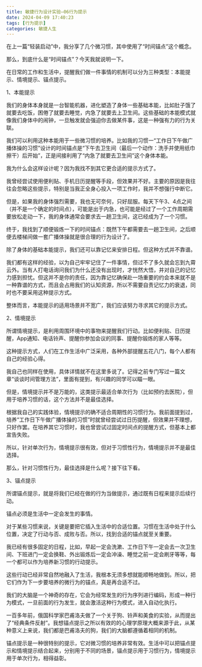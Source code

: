 ```yaml
---
title: 敏捷行为设计实验—06行为提示
date: 2024-04-09 17:40:23
tags: [行为提示]
categories: 敏捷人生
---
```

在上一篇“轻装启动”中，我分享了几个微习惯，其中使用了“时间锚点”这个概念。

那么，到底什么是“时间锚点”？今天我就说明一下。

在日常的工作和生活中，提醒我们做一件事情的机制可以分为三种类型：本能提示、情境提示、锚点提示。

1、本能提示

我们的身体本身就是一台智能机器，进化塑造了身体一些基础本能，比如肚子饿了就要去吃饭，困倦了就要去睡觉，内急了就要去上卫生间。这些基础的本能模式就像我们身体中的闹钟，一旦触发就会强迫你去做某件事，这是一种强有力的行为关联。

我们可以利用这种本能用于一些微习惯的培养。比如我的习惯一“工作日下午做广播体操的习惯”设计的时间锚点是“下午去卫生间（最后一个动作：洗手并使用纸巾擦干）后开始”，正是间接利用了“内急了就要去卫生间”这个身体本能。

我为什么会这样设计呢？因为我找不到其它更合适的提示方式了。

我曾经尝试使用便利贴、手机日历提醒等手段，但效果并不好。主要的原因是我往往会忽略这些提示，特别是当我正全身心投入一项工作时，我并不想强行中断它。

但是，如果我的身体强烈需要，我也无可奈何，只好屈服。每天下午3、4点之间（并不是一个确定的时间点），可能是出于内急，也可能是经过了一个工作周期需要放松走动一下，我的身体通常会要求去一趟卫生间，这已经成为了一个习惯。

终于，我找到了顺便锻炼一下的时间锚点：既然下午都需要去一趟卫生间，之后顺便去楼梯间做一套广播体操就是很合理的行为设计了。

除了身体的基础本能提示，我们还可以靠记忆来安排日程。但这种方式并不靠谱。

我们都有这样的经验，以为自己牢牢记住了一件事情，但过不了多久就会忘到九霄云外。当有人打电话询问我们为什么还没有出现时，才恍然大悟，并对自己的记忆力感到担忧。但这并不是你的责任，因为靠记忆确保赴一场重要的约会本来就不是一种靠谱的方式，而且会占用我们的认知资源，所以不需要自责记忆力的衰退，同时也不要采用这种提示方式。

整体而言，本能提示的适用场景并不宽广，我们应该努力寻求其它的提示方式。

2、情境提示

所谓情境提示，是利用周围环境中的事物来提醒我们行动。比如便利贴、日历提醒，App通知、电话铃声、提醒你参加会议的同事、提醒你锻炼的家人等等。

这种提示方式，人们在工作生活中广泛采用，各种外部提醒五花八门，每个人都有自己的经验心得。

我自己也同样在使用，具体详情就不在这里多说了。记得之前专门写过一篇文章“谈谈时间管理方法”，里面有提到，有兴趣的同学可以瞄一眼。

但是，情境提示并不是万能的，这类提示最适合单次行为（比如预约去医院），但用于培养习惯的话，这个方法并不是最佳选择。

根据我自己的实践体验，情境提示的确不适合周期性的习惯行为。我前面提到过，培养“工作日下午做广播体操的习惯”时就曾经尝试过日历提醒，但效果并不理想，只好作罢。在培养其它习惯时，我也曾尝试过固定时间点的提醒方式，但基本上都宣告失败。

所以，针对单次行为，情境提示很有效，但对于习惯性行为，情境提示并不是最佳选择。

那么，针对习惯性行为，最佳选择是什么呢？接下往下看。

3、锚点提示

所谓锚点提示，就是将我们已经在做的行为当做提示，通过既有日程来提示后续行动。

锚点必须是生活中一定会发生的事情。

对于某些习惯来说，关键是要把它插入生活中的合适位置。习惯在生活中处于什么位置，决定了行动与否、成败与否。所以，找到合适的锚点就至关重要。

我已经有很多固定的日程，比如，早起一定会洗漱、工作日下午一定会去一次卫生间、下班进门一定会换鞋、外出锻炼后一定会冲澡、睡觉之前一定会刷牙等等，每一个都可以作为培养新习惯的行动提示。

这些行动已经非常自然地融入了生活，我根本无须多想就能顺畅地做到。所以，把它们作为下一步要培养的微行为的锚点，真是再合适不过。

我们的大脑是一个神奇的存在，它会为经常发生的行为序列进行编码，形成一种行为模式，一旦前面的行为发生，就会激活这种行为模式，进入自动化执行。

一百多年前，俄国科学家巴甫洛夫做了一个关于狗、铃声和美食的实验，从而提出了“经典条件反射”。我想锚点提示之所以有效的的心理学原理大概来源于此，从某种意义上来说，我们都是巴甫洛夫的狗，我们的大脑都遵循着相同的机制。

锚点提示是一种很特别的提示，它对微习惯的培养非常有效。生活中可以把锚点提示和情境提示结合起来，分别用于不同的场景，锚点提示用于习惯行为，情境提示用于单次行为，相得益彰。